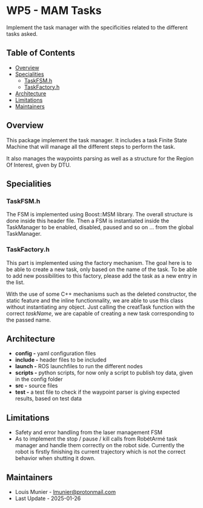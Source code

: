 # WP5 - MAM Tasks

Implement the task manager with the specificities related to the different tasks asked.

## Table of Contents

- [Overview](#overview)
- [Specialities](#specialities)
  - [TaskFSM.h](#taskfsmh)
  - [TaskFactory.h](#taskfactoryh)
- [Architecture](#architecture)
- [Limitations](#limitations)
- [Maintainers](#maintainers)

## Overview

This package implement the task manager. It includes a task Finite State Machine that will manage all the different steps to perform the task.

It also manages the waypoints parsing as well as a structure for the Region Of Interest, given by DTU.

## Specialities

### TaskFSM.h

The FSM is implemented using Boost::MSM library. The overall structure is done inside this header file. Then a FSM is instantiated inside the TaskManager to be enabled, disabled, paused and so on ... from the global TaskManager.

### TaskFactory.h

This part is implemented using the factory mechanism. The goal here is to be able to create a new task, only based on the name of the task. To be able to add new possibilities to this factory, please add the task as a new entry in the list.

With the use of some C++ mechanisms such as the deleted constructor, the static feature and the inline functionnality, we are able to use this class without instantiating any object. Just calling the creatTask function with the correct *taskName*, we are capable of creating a new task corresponding to the passed name.

## Architecture

- **config -** yaml configuration files
- **include -** header files to be included
- **launch -** ROS launchfiles to run the different nodes
- **scripts -** python scripts, for now only a script to publish toy data, given in the config folder
- **src -** source files
- **test -** a test file to check if the waypoint parser is giving expected results, based on test data

## Limitations

- Safety and error handling from the laser management FSM
- As to implement the stop / pause / kill calls from RobétArmé task manager and handle them correctly on the robot side. Currently the robot is firstly finishing its current trajectory which is not the correct behavior when shutting it down.

## Maintainers

- Louis Munier - <lmunier@protonmail.com>
- Last Update - 2025-01-26
